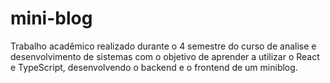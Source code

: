 # mini-blog
Trabalho acadêmico realizado durante o 4 semestre do curso de analise e desenvolvimento de sistemas com o objetivo de aprender a utilizar o React e TypeScript, desenvolvendo o backend e o frontend de um miniblog.
